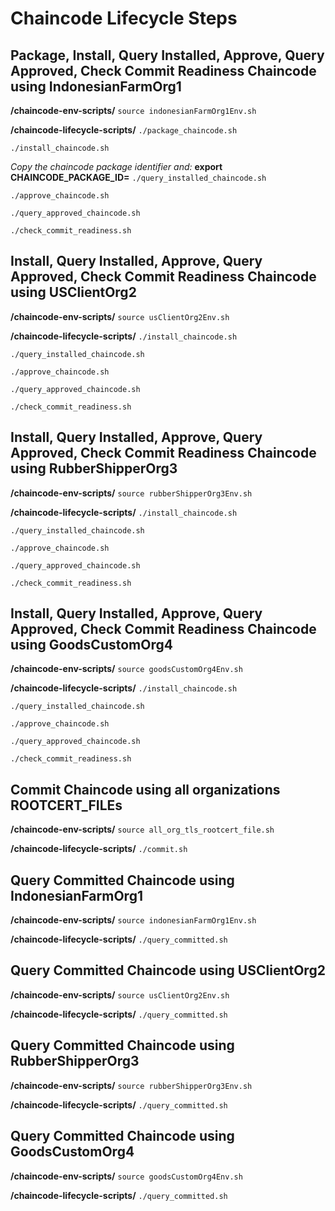 # Chaincode Lifecycle Steps

## Package, Install, Query Installed, Approve, Query Approved, Check Commit Readiness  Chaincode using IndonesianFarmOrg1
**/chaincode-env-scripts/**
```source indonesianFarmOrg1Env.sh```

**/chaincode-lifecycle-scripts/**
```./package_chaincode.sh```

```./install_chaincode.sh```

*Copy the chaincode package identifier and:*
**export CHAINCODE_PACKAGE_ID=<new-package-identifier>**
```./query_installed_chaincode.sh```

```./approve_chaincode.sh```

```./query_approved_chaincode.sh```

```./check_commit_readiness.sh```

## Install, Query Installed, Approve, Query Approved, Check Commit Readiness Chaincode using USClientOrg2
**/chaincode-env-scripts/**
```source usClientOrg2Env.sh```

**/chaincode-lifecycle-scripts/**
```./install_chaincode.sh```

```./query_installed_chaincode.sh```

```./approve_chaincode.sh```

```./query_approved_chaincode.sh```

```./check_commit_readiness.sh```

## Install, Query Installed, Approve, Query Approved, Check Commit Readiness Chaincode using RubberShipperOrg3
**/chaincode-env-scripts/**
```source rubberShipperOrg3Env.sh```

**/chaincode-lifecycle-scripts/**
```./install_chaincode.sh```

```./query_installed_chaincode.sh```

```./approve_chaincode.sh```

```./query_approved_chaincode.sh```

```./check_commit_readiness.sh```

## Install, Query Installed, Approve, Query Approved, Check Commit Readiness Chaincode using GoodsCustomOrg4
**/chaincode-env-scripts/**
```source goodsCustomOrg4Env.sh```

**/chaincode-lifecycle-scripts/**
```./install_chaincode.sh```

```./query_installed_chaincode.sh```

```./approve_chaincode.sh```

```./query_approved_chaincode.sh```

```./check_commit_readiness.sh```

## Commit Chaincode using all organizations ROOTCERT_FILEs
**/chaincode-env-scripts/**
```source all_org_tls_rootcert_file.sh```

**/chaincode-lifecycle-scripts/**
```./commit.sh```

## Query Committed Chaincode using IndonesianFarmOrg1
**/chaincode-env-scripts/**
```source indonesianFarmOrg1Env.sh```

**/chaincode-lifecycle-scripts/**
```./query_committed.sh```

## Query Committed Chaincode using USClientOrg2
**/chaincode-env-scripts/**
```source usClientOrg2Env.sh```

**/chaincode-lifecycle-scripts/**
```./query_committed.sh```

## Query Committed Chaincode using RubberShipperOrg3
**/chaincode-env-scripts/**
```source rubberShipperOrg3Env.sh```

**/chaincode-lifecycle-scripts/**
```./query_committed.sh```

## Query Committed Chaincode using GoodsCustomOrg4
**/chaincode-env-scripts/**
```source goodsCustomOrg4Env.sh```

**/chaincode-lifecycle-scripts/**
```./query_committed.sh```